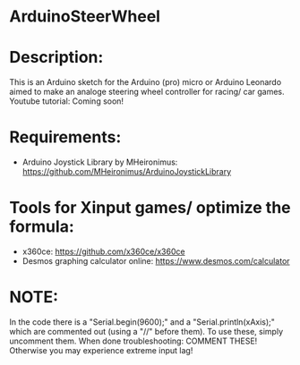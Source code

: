 # ArduinoSteerWheel

# Description:
This is an Arduino sketch for the Arduino (pro) micro or Arduino Leonardo aimed to make an analoge steering wheel controller for racing/ car games.
Youtube tutorial: Coming soon!

# Requirements:
- Arduino Joystick Library by MHeironimus: https://github.com/MHeironimus/ArduinoJoystickLibrary

# Tools for Xinput games/ optimize the formula:
- x360ce: https://github.com/x360ce/x360ce
- Desmos graphing calculator online: https://www.desmos.com/calculator

# NOTE:
In the code there is a "Serial.begin(9600);" and a "Serial.println(xAxis);" which are commented out (using a "//" before them). To use these, simply uncomment them. When done troubleshooting: COMMENT THESE! Otherwise you may experience extreme input lag!

